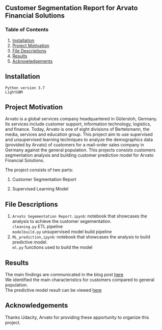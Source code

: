 ## Customer Segmentation Report for Arvato Financial Solutions

### Table of Contents

1. [Installation](#installation)
2. [Project Motivation](#motivation)
3. [File Descriptions](#files)
4. [Results](#results)
5. [Acknowledgements](#licensing)

## Installation <a name="installation"></a>

`Python version 3.7`  </br>
`LightGBM`

## Project Motivation<a name="motivation"></a>

Arvato is a global services company headquartered in Gütersloh, Germany. Its services include customer support, information technology, logistics, and finance. Today, Arvato is one of eight divisions of Bertelsmann, the media, services and education group.
This project aim to use supervised and unsupervised learning techniques to analyze the demographics data (provided by Arvato) of customers for a mail-order sales company in Germany against the general population. This projects consists customers segmentation analysis and building customer prediction model for Arvato Financial Solutions.

The project consists of two parts:
1. Customer Segmentation Report

2. Supervised Learning Model

## File Descriptions <a name="files"></a>

1. `Arvato Segementation Report.ipynb`: notebook that showcases the analysis to achieve the customer segementation. </br>
  `cleaning.py` ETL pipeline </br>
  `modelbuild.py` unsupervised model build pipeline
2. `ML_prediction,ipynb`: notebook that showcases the analysis to build predictive model. </br>
  `ml.py` functions used to build the model

## Results<a name="results"></a>

The main findings are communicated in the blog post [here](
https://medium.com/@xiyuewang/arvato-bertelsmann-customer-analysis-cc81609a737b) </br>
We identified the main characteristics for customers compared to general population. </br>
The predictive model result can be viewed [here](https://www.kaggle.com/xiyuewang)

## Acknowledgements<a name="licensing"></a>

Thanks Udacity, Arvato for providing these apportunity to organize this project.
